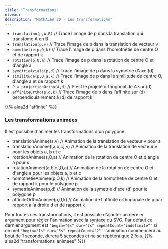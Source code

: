 ```yaml
---
title: "Transformations"
niveau:
description: "MathALEA 2D - Les transformations"
---
```




<!-- {{% alea2d "polygones"  %}} -->

<div class="ui hidden divider"></div>
<div class="ui hidden divider"></div>


* `translation(p,A,B)` // Trace l'image de p dans la translation qui transfome A en B
* `translation(p,v)` // Trace l'image de p dans la translation de vecteur v
* `homothetie(p,O,k)` // Trace l'image de p dans l'homothétie de centre O et de rapport k
* `rotation(p,O,a)` // Trace l'image de p dans la rotation de centre O et d'angle a
* `symetrieAxiale(p,d)` // Trace l'image de p dans la symétrie d'axe (d)
* `similitude(p,O,a,k)` // Trace l'image de p dans la similitude de centre O, d'angle a et de rapport k
* `P = projectionOrtho(A,d)` // P est le projeté orthogonal de A sur (d)
* `affiniteOrtho(p,d,k)` // Trace l'image de p dans l'affinité sur (d) perpendiculairement à (d) de rapport k

<div class="ui hidden divider"></div>
<div class="ui hidden divider"></div>

{{% alea2d "affinite"  %}}

<h3 class="ui horizontal divider header">Les transformations animées</h3>

<div class="ui hidden divider"></div>
<div class="ui hidden divider"></div>

Il est possible d'animer les transformations d'un polygone.

* translationAnimee(s,v) // Animation de la translation de vecteur v pour s
* translationAnimee([a,b,c],v) // Animation de la translation de vecteur v pour les objets a, b et c
* rotationAnimee(s,O,a) // Animation de la rotation de centre O et d'angle a pour s
* rotationAnimee([a,b,c],O,a) // Animation de la rotation de centre O et d'angle a pour les objets a, b et c
* homothetieAnimee(p,O,k) // Animation de la homothetie de centre O et de rapport k pour le polygone p
* symetrieAnimee(p,d) // Animation de la symetrie d'axe (d) pour le polygone p
* affiniteOrthoAnimee(p,d,k) // Animation de l'affinité orthogonale de p par rapport à la droite d et de rapport k


Pour toutes ces transformations, il est possible d'ajouter un dernier argument pour régler l'animation avec la syntaxe du SVG. Par défaut ce dernier argument est `'begin="0s" dur="2s" repeatCount="indefinite"'` si on met `'begin="1s" dur="5s" repeatCount="2"'` l'animation commencera au bout de 1 seconde, durera 5 secondes et ne se répètera que 2 fois. 
{{% alea2d "transformations_animees"  %}}